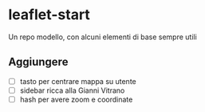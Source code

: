 # leaflet-start
Un repo modello, con alcuni elementi di base sempre utili

## Aggiungere

- [ ] tasto per centrare mappa su utente
- [ ] sidebar ricca alla Gianni Vitrano
- [ ] hash per avere zoom e coordinate
